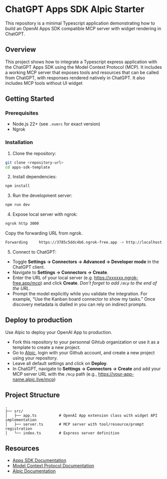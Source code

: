 # ChatGPT Apps SDK Alpic Starter

This repository is a minimal Typescript application demonstrating how to build an OpenAI Apps SDK compatible MCP server with widget rendering in ChatGPT.

## Overview

This project shows how to integrate a Typescript express application with the ChatGPT Apps SDK using the Model Context Protocol (MCP). It includes a working MCP server that exposes tools and resources that can be called from ChatGPT, with responses rendered natively in ChatGPT. It also includes MCP tools without UI widget

## Getting Started

### Prerequisites

- Node.js 22+ (see `.nvmrc` for exact version)
- Ngrok

### Installation

1. Clone the repository:

```bash
git clone <repository-url>
cd apps-sdk-template
```

2. Install dependencies:

```bash
npm install
```

3. Run the development server:

```bash
npm run dev
```

4. Expose local server with ngrok:

```bash
ngrok http 3000
```

Copy the forwarding URL from ngrok.

```bash
Forwarding     https://3785c5ddc4b6.ngrok-free.app -> http://localhost:3000
```

5. Connect to ChatGPT:

- Toggle **Settings → Connectors → Advanced → Developer mode** in the ChatGPT client.
- Navigate to **Settings → Connectors → Create**.
- Enter the URL of your local server (e.g. https://xxxxxx.ngrok-free.app/mcp) and click **Create**. _Don't forget to add `/mcp` to the end of the URL._
- Prompt the model explicitly while you validate the integration. For example, “Use the Kanban board connector to show my tasks.” Once discovery metadata is dialled in you can rely on indirect prompts.

## Deploy to production

Use Alpic to deploy your OpenAI App to production.

- Fork this repository to your personnal Gihtub organization or use it as a template to create a new project.
- Go to [Alpic](https://app.alpic.ai/), login with your Github account, and create a new project using your repository.
- Leave all default settings and click on **Deploy**.
- In ChatGPT, navigate to **Settings → Connectors → Create** and add your MCP server URL with the `/mcp` path (e.g., https://your-app-name.alpic.live/mcp)

## Project Structure

```
.
├── src/
│   ├── app.ts          # OpenAI App extension class with widget API implementation
│   ├── server.ts       # MCP server with tool/resource/prompt registration
│   └── index.ts        # Express server definition
```

## Resources

- [Apps SDK Documentation](https://developers.openai.com/apps-sdk)
- [Model Context Protocol Documentation](https://modelcontextprotocol.io/)
- [Alpic Documentation](https://docs.alpic.ai/)
